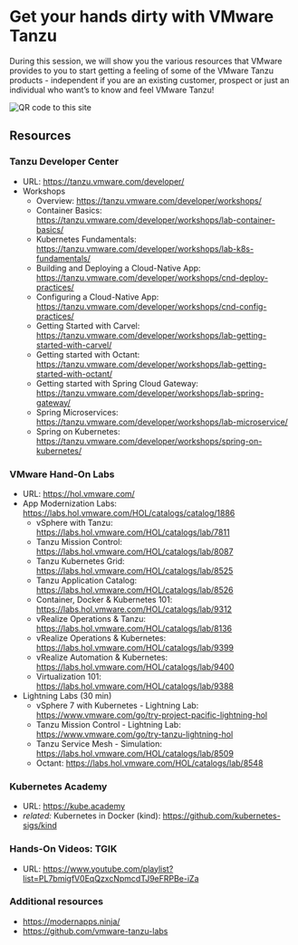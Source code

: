 # Get your hands dirty with VMware Tanzu

During this session, we will show you the various resources that VMware provides to you to start getting a feeling of some of the VMware Tanzu products - independent if you are an existing customer, prospect or just an individual who want’s to know and feel VMware Tanzu!

![QR code to this site](https://github.com/bbrundert/notes/blob/master/tanzu_upclose.png)

## Resources

### Tanzu Developer Center
- URL: https://tanzu.vmware.com/developer/
- Workshops 
	- Overview: https://tanzu.vmware.com/developer/workshops/
	- Container Basics: https://tanzu.vmware.com/developer/workshops/lab-container-basics/
	- Kubernetes Fundamentals: https://tanzu.vmware.com/developer/workshops/lab-k8s-fundamentals/
	- Building and Deploying a Cloud-Native App: https://tanzu.vmware.com/developer/workshops/cnd-deploy-practices/
	- Configuring a Cloud-Native App: https://tanzu.vmware.com/developer/workshops/cnd-config-practices/
	- Getting Started with Carvel: https://tanzu.vmware.com/developer/workshops/lab-getting-started-with-carvel/
	- Getting started with Octant: https://tanzu.vmware.com/developer/workshops/lab-getting-started-with-octant/
	- Getting started with Spring Cloud Gateway: https://tanzu.vmware.com/developer/workshops/lab-spring-gateway/
	- Spring Microservices: https://tanzu.vmware.com/developer/workshops/lab-microservice/
	- Spring on Kubernetes: https://tanzu.vmware.com/developer/workshops/spring-on-kubernetes/

### VMware Hand-On Labs
- URL: https://hol.vmware.com/
- App Modernization Labs: https://labs.hol.vmware.com/HOL/catalogs/catalog/1886
	- vSphere with Tanzu: https://labs.hol.vmware.com/HOL/catalogs/lab/7811 
	- Tanzu Mission Control: https://labs.hol.vmware.com/HOL/catalogs/lab/8087
	- Tanzu Kubernetes Grid: https://labs.hol.vmware.com/HOL/catalogs/lab/8525
	- Tanzu Application Catalog: https://labs.hol.vmware.com/HOL/catalogs/lab/8526
	- Container, Docker & Kubernetes 101: https://labs.hol.vmware.com/HOL/catalogs/lab/9312 
	- vRealize Operations & Tanzu: https://labs.hol.vmware.com/HOL/catalogs/lab/8136  
	- vRealize Operations & Kubernetes: https://labs.hol.vmware.com/HOL/catalogs/lab/9399
	- vRealize Automation & Kubernetes: https://labs.hol.vmware.com/HOL/catalogs/lab/9400
	- Virtualization 101: https://labs.hol.vmware.com/HOL/catalogs/lab/9388
- Lightning Labs (30 min)
	- vSphere 7 with Kubernetes - Lightning Lab: https://www.vmware.com/go/try-project-pacific-lightning-hol
	- Tanzu Mission Control - Lightning Lab: https://www.vmware.com/go/try-tanzu-lightning-hol
	- Tanzu Service Mesh - Simulation: https://labs.hol.vmware.com/HOL/catalogs/lab/8509
	- Octant: https://labs.hol.vmware.com/HOL/catalogs/lab/8548

### Kubernetes Academy 
 - URL: https://kube.academy
 - *related:* Kubernetes in Docker (kind): https://github.com/kubernetes-sigs/kind 

### Hands-On Videos: TGIK
- URL: https://www.youtube.com/playlist?list=PL7bmigfV0EqQzxcNpmcdTJ9eFRPBe-iZa

### Additional resources
- https://modernapps.ninja/
- https://github.com/vmware-tanzu-labs
